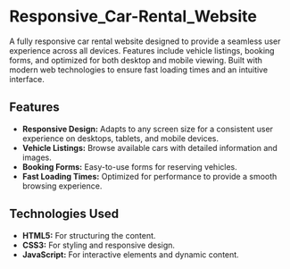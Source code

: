 # Responsive_Car-Rental_Website
A fully responsive car rental website designed to provide a seamless user experience across all devices. Features include vehicle listings, booking forms, and optimized for both desktop and mobile viewing. Built with modern web technologies to ensure fast loading times and an intuitive interface.

## Features
- **Responsive Design:** Adapts to any screen size for a consistent user experience on desktops, tablets, and mobile devices.
- **Vehicle Listings:** Browse available cars with detailed information and images.
- **Booking Forms:** Easy-to-use forms for reserving vehicles.
- **Fast Loading Times:** Optimized for performance to provide a smooth browsing experience.

## Technologies Used
- **HTML5:** For structuring the content.
- **CSS3:** For styling and responsive design.
- **JavaScript:** For interactive elements and dynamic content.
